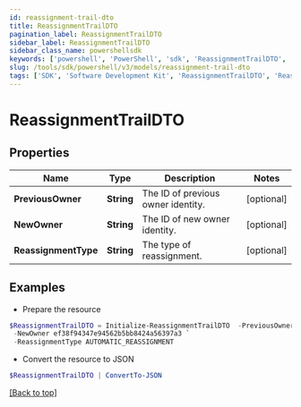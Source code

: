 ```yaml
---
id: reassignment-trail-dto
title: ReassignmentTrailDTO
pagination_label: ReassignmentTrailDTO
sidebar_label: ReassignmentTrailDTO
sidebar_class_name: powershellsdk
keywords: ['powershell', 'PowerShell', 'sdk', 'ReassignmentTrailDTO', 'ReassignmentTrailDTO'] 
slug: /tools/sdk/powershell/v3/models/reassignment-trail-dto
tags: ['SDK', 'Software Development Kit', 'ReassignmentTrailDTO', 'ReassignmentTrailDTO']
---
```



# ReassignmentTrailDTO

## Properties

Name | Type | Description | Notes
------------ | ------------- | ------------- | -------------
**PreviousOwner** | **String** | The ID of previous owner identity. | [optional] 
**NewOwner** | **String** | The ID of new owner identity. | [optional] 
**ReassignmentType** | **String** | The type of reassignment. | [optional] 

## Examples

- Prepare the resource
```powershell
$ReassignmentTrailDTO = Initialize-ReassignmentTrailDTO  -PreviousOwner ef38f94347e94562b5bb8424a56397d8 `
 -NewOwner ef38f94347e94562b5bb8424a56397a3 `
 -ReassignmentType AUTOMATIC_REASSIGNMENT
```

- Convert the resource to JSON
```powershell
$ReassignmentTrailDTO | ConvertTo-JSON
```


[[Back to top]](#) 


